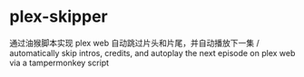 # plex-skipper
通过油猴脚本实现 plex web 自动跳过片头和片尾，并自动播放下一集 / automatically skip intros, credits, and autoplay the next episode on plex web via a tampermonkey script
